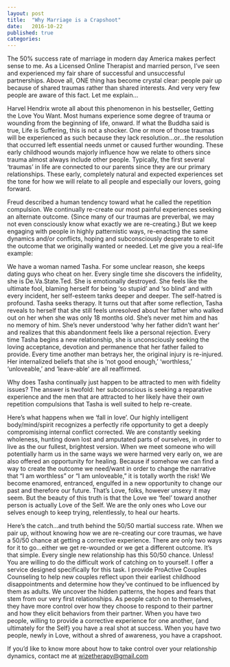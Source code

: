 ```yaml
---
layout: post
title:  "Why Marriage is a Crapshoot"
date:   2016-10-22
published: true
categories:
---
```


The 50% success rate of marriage in modern day America makes perfect sense to me. As a Licensed Online Therapist and married person, I’ve seen and experienced my fair share of successful and unsuccessful partnerships. Above all, ONE thing has become crystal clear: people pair up because of shared traumas rather than shared interests. And very very few people are aware of this fact. Let me explain…

Harvel Hendrix wrote all about this phenomenon in his bestseller, Getting the Love You Want. Most humans experience some degree of trauma or wounding from the beginning of life, onward. If what the Buddha said is true, Life is Suffering, this is not a shocker. One or more of those traumas will be experienced as such because they lack resolution…or…the resolution that occurred left essential needs unmet or caused further wounding. These early childhood wounds majorly influence how we relate to others since trauma almost always include other people. Typically, the first several ‘traumas’ in life are connected to our parents since they are our primary relationships. These early, completely natural and expected experiences set the tone for how we will relate to all people and especially our lovers, going forward.

Freud described a human tendency toward what he called the repetition compulsion. We continually re-create our most painful experiences seeking an alternate outcome. {Since many of our traumas are preverbal, we may not even consciously know what exactly we are re-creating.} But we keep engaging with people in highly patternistic ways, re-enacting the same dynamics and/or conflicts, hoping and subconsciously desperate to elicit the outcome that we originally wanted or needed. Let me give you a real-life example:

We have a woman named Tasha. For some unclear reason, she keeps dating guys who cheat on her. Every single time she discovers the infidelity, she is De.Va.State.Ted. She is emotionally destroyed. She feels like the ultimate fool, blaming herself for being ‘so stupid’ and ‘so blind’ and with every incident, her self-esteem tanks deeper and deeper. The self-hatred is profound. Tasha seeks therapy. It turns out that after some reflection, Tasha reveals to herself that she still feels unresolved about her father who walked out on her when she was only 18 months old. She’s never met him and has no memory of him. She’s never understood ‘why her father didn’t want her’ and realizes that this abandonment feels like a personal rejection. Every time Tasha begins a new relationship, she is unconsciously seeking the loving acceptance, devotion and permanence that her father failed to provide. Every time another man betrays her, the original injury is re-injured. Her internalized beliefs that she is ‘not good enough,’ ‘worthless,’ ‘unloveable,’ and ‘leave-able’ are all reaffirmed.

Why does Tasha continually just happen to be attracted to men with fidelity issues? The answer is twofold: her subconscious is seeking a reparative experience and the men that are attracted to her likely have their own repetition compulsions that Tasha is well suited to help re-create.

Here’s what happens when we ‘fall in love’. Our highly intelligent body/mind/spirit recognizes a perfectly rife opportunity to get a deeply compromising internal conflict corrected. We are constantly seeking wholeness, hunting down lost and amputated parts of ourselves, in order to live as the our fullest, brightest version. When we meet someone who will potentially harm us in the same ways we were harmed very early on, we are also offered an opportunity for healing. Because if somehow we can find a way to create the outcome we need/want in order to change the narrative that “I am worthless” or “I am unloveable,” it is totally worth the risk! We become enamored, entranced, engulfed in a new opportunity to change our past and therefore our future. That’s Love, folks, however unsexy it may seem. But the beauty of this truth is that the Love we ‘feel’ toward another person is actually Love of the Self. We are the only ones who Love our selves enough to keep trying, relentlessly, to heal our hearts.

Here’s the catch…and truth behind the 50/50 martial success rate. When we pair up, without knowing how we are re-creating our core traumas, we have a 50/50 chance at getting a corrective experience. There are only two ways for it to go…either we get re-wounded or we get a different outcome. It’s that simple. Every single new relationship has this 50/50 chance. Unless! You are willing to do the difficult work of catching on to yourself. I offer a service designed specifically for this task. I provide ProActive Couples Counseling to help new couples reflect upon their earliest childhood disappointments and determine how they’ve continued to be influenced by them as adults. We uncover the hidden patterns, the hopes and fears that stem from our very first relationships. As people catch on to themselves, they have more control over how they choose to respond to their partner and how they elicit behaviors from their partner. When you have two people, willing to provide a corrective experience for one another, {and ultimately for the Self} you have a real shot at success. When you have two people, newly in Love, without a shred of awareness, you have a crapshoot.

If you’d like to know more about how to take control over your relationship dynamics, contact me at wizetherapy@gmail.com
